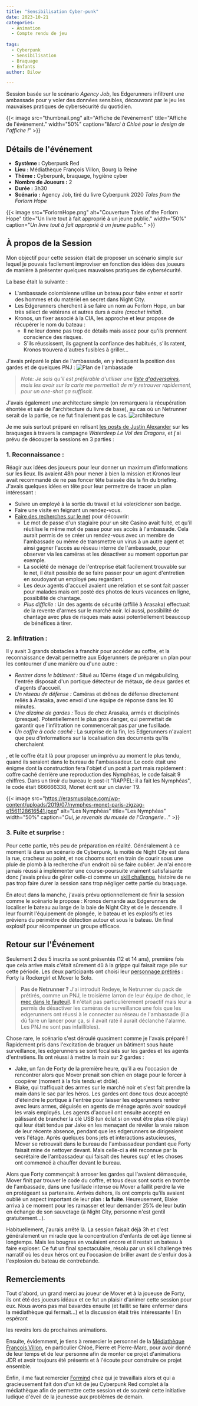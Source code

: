 ```yaml
---
title: "Sensibilisation Cyber-punk"
date: 2023-10-21
categories:
  - Animation
  - Compte rendu de jeu
  
tags:
  - Cyberpunk
  - Sensibilisation
  - Braquage
  - Enfants
author: Bilow

---
```


Session basée sur le scénario *Agency Job*, les Edgerunners infiltrent une ambassade pour y voler des données sensibles, découvrant par le jeu les mauvaises pratiques de cybersécurité du quotidien.

<!--more-->

{{< image src="thumbnail.png" alt="Affiche de l'événement" title="Affiche de l'événement." width="50%" caption="*Merci à Chloé pour le design de l'affiche !*" >}}

## Détails de l'événement

- **Système :** Cyberpunk Red
- **Lieu :** Médiathèque François Villon, Bourg la Reine
- **Thème :** Cyberpunk, braquage, hygiène cyber
- **Nombre de Joueurs :** 2
- **Durée :** 3h30
- **Scénario :** Agency Job, tiré du livre Cyberpunk 2020 *Tales from the Forlorn Hope*

{{< image src="ForlornHope.png" alt="Couverture Tales of the Forlorn Hope" title="Un livre tout à fait approprié à un jeune public." width="50%" caption="*Un livre tout à fait approprié à un jeune public.*" >}}

## À propos de la Session
Mon objectif pour cette session était de proposer un scénario simple sur lequel je pouvais facilement improviser en fonction des idées des joueurs de manière à présenter quelques mauvaises pratiques de cybersécurité. 

La base était la suivante : 
- L'ambassade colombienne utilise un bateau pour faire entrer et sortir des hommes et du matériel en secret dans Night City.
- Les Edgerunners cherchent à se faire un nom au Forlorn Hope, un bar très sélect de vétérans et autres durs à cuire *(crochet initial)*.
- Kronos, un fixer associé à la CIA, les approche et leur propose de récupérer le nom du bateau :
  - Il ne leur donne pas trop de détails mais assez pour qu'ils prennent conscience des risques.
  - S'ils réussissent, ils gagnent la confiance des habitués, s'ils ratent, Kronos trouvera d'autres fusibles à griller...

J'avais préparé le plan de l'ambassade, en y indiquant la position des gardes et de quelques PNJ : 
![Plan de l'ambassade](plan.png)
> *Note:* 
> *Je sais qu'il est préférable d'utiliser une [liste d'adversaires](https://thealexandrian.net/wordpress/45091/roleplaying-games/design-notes-adversary-rosters), mais les avoir sur la carte me permettait de m'y retrouver rapidement, pour un one-shot ça suffisait.*

J'avais également une architecture simple (on remarquera la récupération éhontée et sale de l'architecture du livre de base), au cas où un Netrunner serait de la partie, ce ne fut finalement pas le cas.
![architecture](architecture.png)


Je me suis surtout préparé en relisant [les posts de Justin Alexander](https://thealexandrian.net/wordpress/41217/roleplaying-games/dragon-heist-remix-part-1-the-villains) sur les braquages à travers la campagne *Waterdeep Le Vol des Dragons*, et j'ai prévu de découper la sessions en 3 parties :
### **1. Reconnaissance :**
   
   Réagir aux idées des joueurs pour leur donner un maximum d'informations sur les lieux. Ils avaient 48h pour mener à bien la mission et Kronos leur avait recommandé de ne pas foncer tête baissée dès la fin du briefing. J'avais quelques idées en tête pour leur permettre de tracer un plan intéressant : 
   - Suivre un employé à la sortie du travail et lui voler/cloner son badge.
   - Faire une visite en feignant un rendez-vous.
   - [Faire des recherches sur le net](https://fr.wikipedia.org/wiki/Renseignement_d%27origine_sources_ouvertes) pour découvrir: 
     - Le mot de passe d'un stagiaire pour un site Casino avait fuité, et qu'il réutilise le même mot de passe pour ses accès à l'ambassade. Cela aurait permis de se créer un rendez-vous avec un membre de l'ambassade ou même de transmettre un virus à un autre agent et ainsi gagner l'accès au réseau interne de l'ambassade, pour observer via les caméras et les désactiver au moment opportun par exemple. 
     - La société de ménage de l'entreprise était facilement trouvable sur le net, il était possible de se faire passer pour un agent d'entretien en soudoyant un employé peu regardant. 
     - Les deux agents d'accueil avaient une relation et se sont fait passer pour malades mais ont posté des photos de leurs vacances en ligne, possibilité de chantage.
     - *Plus difficile :* Un des agents de sécurité (affilié à Arasaka) effectuait de la revente d'armes sur le marché noir. Ici aussi, possibilité de chantage avec plus de risques mais aussi potentiellement beaucoup de bénéfices à tirer.
### **2. Infiltration :**
   
   Il y avait 3 grands obstacles à franchir pour accéder au coffre, et la reconnaissance devait permettre aux Edgerunners de préparer un plan pour les contourner d'une manière ou d'une autre :
   - *Rentrer dans le bâtiment :* Situé au 10ème étage d'un mégabuilding, l'entrée disposait d'un portique détecteur de métaux, de deux gardes et d'agents d'accueil.
   - *Un réseau de défense  :* Caméras et drônes de défense directement reliés à Arasaka, avec envoi d'une équipe de réponse dans les 10 minutes.
   - *Une dizaine de gardes :* Tous de chez Arasaka, armés et disciplinés (presque). Potentiellement le plus gros danger, qui permettait de garantir que l'infiltration ne commencerait pas par une fusillade.
   - *Un coffre à code caché :* La surprise de la fin, les Edgerunners n'avaient que peu d'informations sur la localisation des documents qu'ils cherchaient

, et le coffre était là pour proposer un imprévu au moment le plus tendu, quand ils seraient dans le bureau de l'ambassadeur. Le code était une énigme dont la construction fera l'objet d'un post à part mais rapidement : coffre caché derrière une reproduction des Nymphéas, le code faisait 9 chiffres. Dans un tiroir du bureau le post-it "RAPPEL: il a fait les Nymphéas", le code était 666666338, Monet écrit sur un clavier T9.
  
{{< image src="https://erasmusplace.com/wp-content/uploads/2019/07/nymphes-monet-paris-zigzag-e1561128616541.jpeg" alt="Les Nymphéas" title="Les Nymphéas" width="50%" caption="*Oui, je revenais du musée de l'Orangerie...*" >}}

### **3. Fuite et surprise :**

  Pour cette partie, très peu de préparation en réalité. Généralement à ce moment là dans un scénario de Cyberpunk, la moitié de Night City est dans la rue, cracheur au point, et nos chooms sont en train de courir sous une pluie de plomb à la recherche d'un endroit où se faire oublier. 
  Je n'ai encore jamais réussi à implémenter une course-poursuite vraiment satisfaisante donc j'avais prévu de gérer celle-ci comme un [skill challenge](https://koboldpress.com/skill-challenges-for-5e-part-1/), histoire de ne pas trop faire durer la session sans trop négliger cette partie du braquage. 

  En atout dans la manche, j'avais prévu optionnellement de finir la session comme le scénario le propose : Kronos demande aux Edgerunners de localiser le bateau au large de la baie de Night City et de le descendre. Il leur fournit l'équipement de plongée, le bateau et les explosifs et les préviens du périmètre de détection autour et sous le bateau. Un final explosif pour récompenser un groupe efficace. 


## Retour sur l'Événement

Seulement 2 des 5 inscrits se sont présentés (12 et 14 ans), première fois que cela arrive mais c'était sûrement dû à la grippe qui faisait rage pile sur cette période. Les deux participants ont choisi leur [personnage prétirés](https://rtalsoriangames.com/wp-content/uploads/2021/02/RTG-CPRed-SingleShotPackv1.1.pdf) : Forty la Rockergirl et Mover le Solo. 

> **Pas de Netrunner ?**
> J'ai introduit Redeye, le Netrunner du pack de prétirés, comme un PNJ, le troisième larron de leur équipe de choc, le [mec dans le fauteuil](https://www.youtube.com/watch?v=8nAK0Ifptzc). Il n'était pas particulièrement proactif mais leur a permis de désactiver les caméras de surveillance une fois que les edgerunners ont réussi à le connecter au réseau de l'ambassade (il a dû faire un lancer pour ça, si il avait raté il aurait déclanché l'alarme. Les PNJ ne sont pas infaillibles).

Chose rare, le scénario s'est déroulé quasiment comme je l'avais préparé ! Rapidement pris dans l'excitation de braquer un bâtiment sous haute surveillance, les edgerunners se sont focalisés sur les gardes et les agents d'entretiens. Ils ont réussi à mettre la main sur 2 gardes : 
- Jake, un fan de Forty de la première heure, qu'il a eu l'occasion de rencontrer alors que Mover prenait son chien en otage pour le forcer à coopérer (moment à la fois tendu et drôle).
- Blake, qui traffiquait des armes sur le marché noir et s'est fait prendre la main dans le sac par les héros. 
Les gardes ont donc tous deux accepté d'éteindre le portique à l'entrée pour laisser les edgerunners rentrer avec leurs armes, déguisés en agents de ménage après avoir soudoyé les vrais employés. Les agents d'accueil ont ensuite accepté en pâlissant de brancher la clé USB (un éclat si on veut être plus rôle play) qui leur était tendue par Jake en les menaçant de révéler la vraie raison de leur récente absence, pendant que les edgerunners se dirigeaient vers l'étage. 
Après quelques bons jets et interactions astucieuses, Mover se retrouvait dans le bureau de l'ambassadeur pendant que Forty faisait mine de nettoyer devant. Mais celle-ci a été reconnue par la secrétaire de l'ambassadeur qui faisait des heures sup' et les choses ont commencé à chauffer devant le bureau. 

Alors que Forty commençait à arroser les gardes qui l'avaient démasquée, Mover finit par trouver le code du coffre, et tous deux sont sortis en trombe de l'ambassade, dans une fusillade intense où Mover a faillit perdre la vie en protégeant sa partenaire. Arrivés dehors, ils ont compris qu'ils avaient oublié un aspect important de leur plan : **la fuite**. Heureusement, Blake arriva à ce moment pour les ramasser et leur demander 25% de leur butin en échange de son sauvetage (à Night City, personne n'est gentil gratuitement...). 

Habituellement, j'aurais arrêté là. La session faisait déjà 3h et c'est généralement un miracle que la concentration d'enfants de cet âge tienne si longtemps. Mais les bougres en voulaient encore et il restait un bateau à faire exploser. Ce fut un final spectaculaire, résolu par un skill challenge très narratif où les deux héros ont eu l'occasion de briller avant de s'enfuir dos à l'explosion du bateau de contrebande. 

## Remerciements 
Tout d'abord, un grand merci au joueur de Mover et à la joueuse de Forty, ils ont été des joueurs idéaux et ce fut un plaisir d'animer cette session pour eux. Nous avons pas mal bavardés ensuite (et faillit se faire enfermer dans la médiathèque qui fermait...) et la discussion était très intéressante ! En espérant

 les revoirs lors de prochaines animations.

Ensuite, évidemment, je tiens à remercier le personnel de la [Médiathèque François Villon](https://www.mediablr.net/), en particulier Chloé, Pierre et Pierre-Marc, pour avoir donné de leur temps et de leur personne afin de monter ce projet d'animations JDR et avoir toujours été présents et à l'écoute pour construire ce projet ensemble. 

Enfin, il me faut remercier [Formind](https://www.formind.fr/fr/) chez qui je travaillais alors et qui a gracieusement fait don d'un kit de jeu Cyberpunk Red complet à la médiathèque afin de permettre cette session et de soutenir cette initiative ludique d'éveil de la jeunesse aux problèmes de demain. 